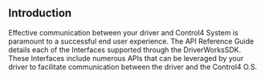 ## Introduction

Effective communication between your driver and Control4 System is paramount to a successful end user experience. The API Reference Guide details each of the Interfaces supported through the DriverWorksSDK. These Interfaces include numerous APIs that can be leveraged by your driver to  facilitate communication between the driver and the Control4 O.S.
